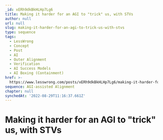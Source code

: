 ```yaml
---
_id: xERh9dkBkHLHp7Lg6
title: Making it harder for an AGI to "trick" us, with STVs
author: null
url: null
slug: making-it-harder-for-an-agi-to-trick-us-with-stvs
type: sequence
tags:
  - LessWrong
  - Concept
  - Post
  - AI
  - Outer Alignment
  - Verification
  - AI Success Models
  - AI Boxing (Containment)
href: >-
  https://www.lesswrong.com/posts/xERh9dkBkHLHp7Lg6/making-it-harder-for-an-agi-to-trick-us-with-stvs
sequence: AGI-assisted Alignment
chapter: null
synchedAt: '2022-08-29T11:16:37.661Z'
---
```

# Making it harder for an AGI to "trick" us, with STVs

